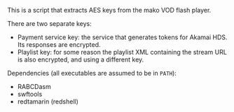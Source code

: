 This is a script that extracts AES keys from the mako VOD flash player.

There are two separate keys:
* Payment service key: the service that generates tokens for Akamai HDS. Its
  responses are encrypted.
* Playlist key: for some reason the playlist XML containing the stream URL is
  also encrypted, and using a different key.

Dependencies (all executables are assumed to be in `PATH`):
* RABCDasm
* swftools
* redtamarin (redshell)
